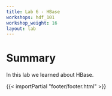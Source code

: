 ```yaml
---
title: Lab 6 - HBase
workshops: hdf_101
workshop_weight: 16
layout: lab
---
```


# Summary
In this lab we learned about HBase.

{{< importPartial "footer/footer.html" >}}

